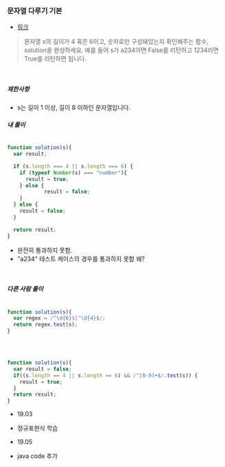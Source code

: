
### 문자열 다루기 기본
- [링크](https://programmers.co.kr/learn/courses/30/lessons/12918)



> 문자열 s의 길이가 4 혹은 6이고, 숫자로만 구성돼있는지 확인해주는 함수, solution을 완성하세요. 예를 들어 s가 a234이면 False를 리턴하고 1234라면 True를 리턴하면 됩니다.

<br>

##### 제한사항
- s는 길이 1 이상, 길이 8 이하인 문자열입니다.

##### 내 풀이

```javascript

function solution(s){
  var result;

  if (s.length === 4 || s.length === 6) {
    if (typeof Number(s) === "number"){
      result = true;
    } else {
            result = false;
    }
  } else {
    result = false;
  }

  return result;
}
```

- 완전히 통과하지 못함.
- "a234" 테스트 케이스의 경우를 통과하지 못함 왜?

<br>

##### 다른 사람 풀이

```` javascript

function solution(s){
  var regex = /^\d{6}$|^\d{4}$/;
  return regex.test(s);
}

````
<br>

```` javascript

function solution(s){
  var result = false;
  if((s.length == 4 || s.length == 6) && /^[0-9]+$/.test(s)) {
    result = true;
  }
  return result;
}
````

- 19.03
- 정규표현식 학습

- 19.05 
- java code 추가